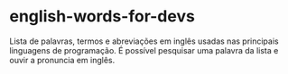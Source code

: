 # english-words-for-devs
Lista de palavras, termos e abreviações em inglês usadas nas principais linguagens de programação.
É possível pesquisar uma palavra da lista e ouvir a pronuncia em inglês.
